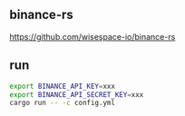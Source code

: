 ## binance-rs

https://github.com/wisespace-io/binance-rs

## run

```bash
export BINANCE_API_KEY=xxx
export BINANCE_API_SECRET_KEY=xxx
cargo run -- -c config.yml
```
